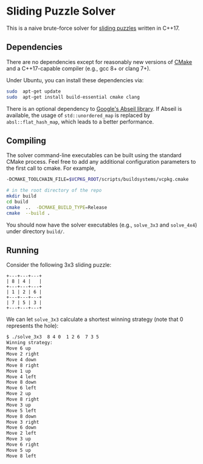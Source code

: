 # Sliding Puzzle Solver
This is a naive brute-force solver for [sliding puzzles](https://en.wikipedia.org/wiki/Sliding_puzzle) written in C++17.


## Dependencies
There are no dependencies except for reasonably new versions of [CMake](https://cmake.org/) and a C++17-capable compiler (e.g., gcc 8+ or clang 7+).

Under Ubuntu, you can install these dependencies via:
```bash
sudo  apt-get update
sudo  apt-get install build-essential cmake clang
```

There is an optional dependency to [Google's Abseil library](https://abseil.io/).
If Abseil is available, the usage of `std::unordered_map` is replaced by `absl::flat_hash_map`, which leads to a better performance.


## Compiling
The solver command-line executables can be built using the standard CMake process.
Feel free to add any additional configuration parameters to the first call to cmake.
For example,
```bash
-DCMAKE_TOOLCHAIN_FILE=$VCPKG_ROOT/scripts/buildsystems/vcpkg.cmake
```

```bash
# in the root directory of the repo
mkdir build
cd build
cmake  ..  -DCMAKE_BUILD_TYPE=Release
cmake  --build .
```

You should now have the solver executables (e.g., `solve_3x3` and `solve_4x4`) under directory `build/`.


## Running
Consider the following 3x3 sliding puzzle:

```
+---+---+---+
| 8 | 4 |   |
+---+---+---+
| 1 | 2 | 6 |
+---+---+---+
| 7 | 5 | 3 |
+---+---+---+
```

We can let `solve_3x3` calculate a shortest winning strategy (note that 0 represents the hole):
```bash
$ ./solve_3x3  8 4 0  1 2 6  7 3 5
Winning strategy:
Move 6 up
Move 2 right
Move 4 down
Move 8 right
Move 1 up
Move 4 left
Move 8 down
Move 6 left
Move 2 up
Move 8 right
Move 3 up
Move 5 left
Move 8 down
Move 3 right
Move 6 down
Move 2 left
Move 3 up
Move 6 right
Move 5 up
Move 8 left
```
